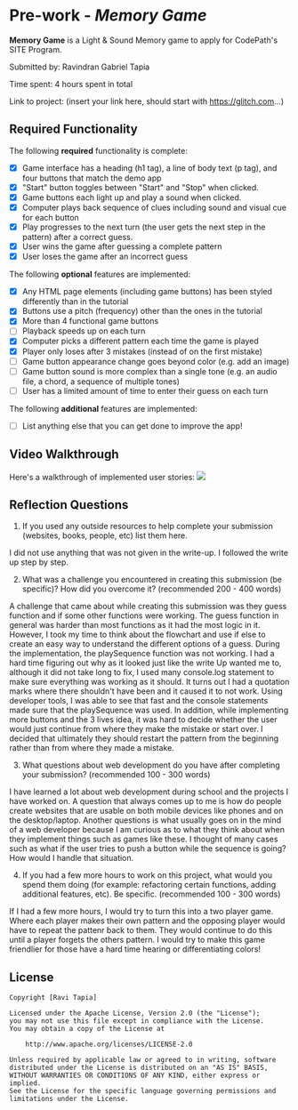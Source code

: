 # Pre-work - *Memory Game*

**Memory Game** is a Light & Sound Memory game to apply for CodePath's SITE Program. 

Submitted by: Ravindran Gabriel Tapia

Time spent: 4 hours spent in total

Link to project: (insert your link here, should start with https://glitch.com...)

## Required Functionality

The following **required** functionality is complete:

* [x] Game interface has a heading (h1 tag), a line of body text (p tag), and four buttons that match the demo app
* [x] "Start" button toggles between "Start" and "Stop" when clicked. 
* [x] Game buttons each light up and play a sound when clicked. 
* [x] Computer plays back sequence of clues including sound and visual cue for each button
* [x] Play progresses to the next turn (the user gets the next step in the pattern) after a correct guess. 
* [x] User wins the game after guessing a complete pattern
* [x] User loses the game after an incorrect guess

The following **optional** features are implemented:

* [x] Any HTML page elements (including game buttons) has been styled differently than in the tutorial
* [x] Buttons use a pitch (frequency) other than the ones in the tutorial
* [x] More than 4 functional game buttons
* [ ] Playback speeds up on each turn
* [x] Computer picks a different pattern each time the game is played
* [x] Player only loses after 3 mistakes (instead of on the first mistake)
* [ ] Game button appearance change goes beyond color (e.g. add an image)
* [ ] Game button sound is more complex than a single tone (e.g. an audio file, a chord, a sequence of multiple tones)
* [ ] User has a limited amount of time to enter their guess on each turn

The following **additional** features are implemented:

- [ ] List anything else that you can get done to improve the app!

## Video Walkthrough

Here's a walkthrough of implemented user stories:
![](https://cdn.glitch.com/cf0bb75e-c1b6-431e-ada8-ab6901b92d0a%2Fwalkthroughv.1.gif?v=1616468564504)


## Reflection Questions
1. If you used any outside resources to help complete your submission (websites, books, people, etc) list them here. 

I did not use anything that was not given in the write-up. I followed the write up step by step. 

2. What was a challenge you encountered in creating this submission (be specific)? How did you overcome it? (recommended 200 - 400 words) 

A challenge that came about while creating this submission was they guess function and if some other functions were working. The
guess function in general was harder than most functions as it had the most logic in it. However, I took my time to think about the flowchart
and use if else to create an easy way to understand the different options of a guess. During the implementation, the playSequence function was not working.
I had a hard time figuring out why as it looked just like the write Up wanted me to, although it did not take long to fix, I used many console.log
statement to make sure everything was working as it should. It turns out I had a quotation marks where there shouldn't have been and it caused it to not work.
Using developer tools, I was able to see that fast and the console statements made sure that the playSequence was used. In addition, while implementing more buttons
and the 3 lives idea, it was hard to decide whether the user would just continue from where they make the mistake or start over. I 
decided that ultimately they should restart the pattern from the beginning rather than from where they made a mistake.

3. What questions about web development do you have after completing your submission? (recommended 100 - 300 words) 

I have learned a lot about web development during school and the projects I have worked on. A question that always comes up
to me is how do people create websites that are usable on both mobile devices like phones
and on the desktop/laptop. Another questions is what usually goes on in the mind of a web developer because I am curious
as to what they think about when they implement things such as games like these. I thought of many cases such as what if the
user tries to push a button while the sequence is going? How would I handle that situation.

4. If you had a few more hours to work on this project, what would you spend them doing (for example: refactoring certain functions, adding additional features, etc). Be specific. (recommended 100 - 300 words) 

If I had a few more hours, I would try to turn this into a two player game. Where each player makes their own
pattern and the opposing player would have to repeat the pattenr back to them. They would continue to do this
until a player forgets the others pattern. I would try to make this game friendlier for those have a hard time hearing or differentiating colors!



## License

    Copyright [Ravi Tapia]

    Licensed under the Apache License, Version 2.0 (the "License");
    you may not use this file except in compliance with the License.
    You may obtain a copy of the License at

        http://www.apache.org/licenses/LICENSE-2.0

    Unless required by applicable law or agreed to in writing, software
    distributed under the License is distributed on an "AS IS" BASIS,
    WITHOUT WARRANTIES OR CONDITIONS OF ANY KIND, either express or implied.
    See the License for the specific language governing permissions and
    limitations under the License.
